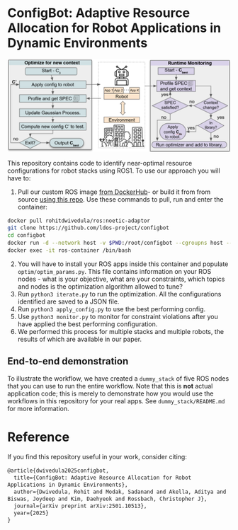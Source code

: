 # ConfigBot: Adaptive Resource Allocation for Robot Applications in Dynamic Environments

![System overview](overview.png)

This repository contains code to identify near-optimal resource configurations for robot stacks using ROS1. To use our approach you will have to:

1. Pull our custom ROS image [from DockerHub](https://hub.docker.com/r/rohitdwivedula/ros/tags)- or build it from from source [using this repo](https://github.com/ldos-project/configbot_ros_comm/). Use these commands to pull, run and enter the container:

```bash
docker pull rohitdwivedula/ros:noetic-adaptor
git clone https://github.com/ldos-project/configbot
cd configbot
docker run -d --network host -v $PWD:/root/configbot --cgroupns host --name ros-container rohitdwivedula/ros:noetic-adaptor sleep infinity
docker exec -it ros-container /bin/bash
```

2. You will have to install your ROS apps inside this container and populate `optim/optim_params.py`. This file contains information on your ROS nodes - what is your objective, what are your constraints, which topics and nodes is the optimization algorithm allowed to tune?
3. Run `python3 iterate.py` to run the optimization. All the configurations identified are saved to a JSON file.  
4. Run `python3 apply_config.py` to use the best performing config.
5. Use `python3 monitor.py` to monitor for constraint violations after you have applied the best performing configuration. 
6. We performed this process for multiple stacks and multiple robots, the results of which are available in our paper.

## End-to-end demonstration
To illustrate the workflow, we have created a `dummy_stack` of five ROS nodes that you can use to run the entire workflow. Note that this is **not** actual application code; this is merely to demonstrate how you would use the workflows in this repository for your real apps. See `dummy_stack/README.md` for more information.

# Reference
If you find this repository useful in your work, consider citing:

```
@article{dwivedula2025configbot,
  title={ConfigBot: Adaptive Resource Allocation for Robot Applications in Dynamic Environments},
  author={Dwivedula, Rohit and Modak, Sadanand and Akella, Aditya and Biswas, Joydeep and Kim, Daehyeok and Rossbach, Christopher J},
  journal={arXiv preprint arXiv:2501.10513},
  year={2025}
}
```